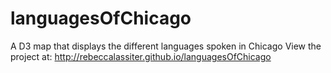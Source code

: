 # languagesOfChicago
A D3 map that displays the different languages spoken in Chicago
View the project at: http://rebeccalassiter.github.io/languagesOfChicago
